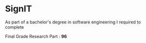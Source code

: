 # SignIT

As part of a bachelor's degree in software engineering I required to complete 












Final Grade Research Part : **96**
